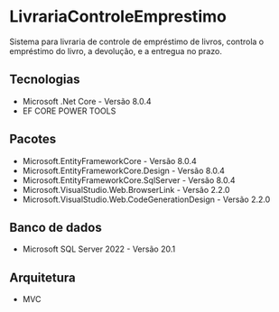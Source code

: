 # LivrariaControleEmprestimo
Sistema para livraria de controle de empréstimo de livros, controla o empréstimo do livro, a devolução, e a entregua no prazo.

## Tecnologias 
* Microsoft .Net Core - Versão 8.0.4
* EF CORE POWER TOOLS

## Pacotes
* Microsoft.EntityFrameworkCore - Versão 8.0.4  
* Microsoft.EntityFrameworkCore.Design - Versão 8.0.4
* Microsoft.EntityFrameworkCore.SqlServer - Versão 8.0.4 
* Microsoft.VisualStudio.Web.BrowserLink - Versão 2.2.0
* Microsoft.VisualStudio.Web.CodeGenerationDesign - Versão 2.2.0
       
## Banco de dados 
* Microsoft SQL Server 2022 - Versão 20.1

## Arquitetura 
* MVC
